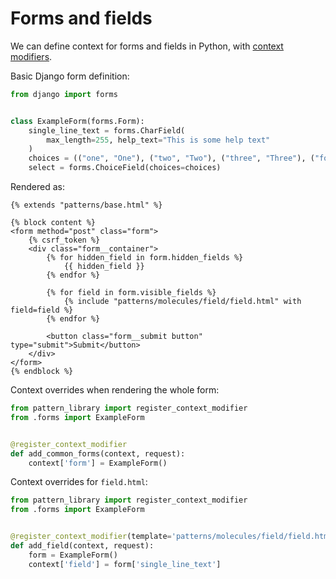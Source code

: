 # Forms and fields

We can define context for forms and fields in Python, with [context modifiers](../guides/defining-template-context.md#modifying-template-contexts-with-python).

Basic Django form definition:

```python
from django import forms


class ExampleForm(forms.Form):
    single_line_text = forms.CharField(
        max_length=255, help_text="This is some help text"
    )
    choices = (("one", "One"), ("two", "Two"), ("three", "Three"), ("four", "Four"))
    select = forms.ChoiceField(choices=choices)
```

Rendered as:

```jinja2
{% extends "patterns/base.html" %}

{% block content %}
<form method="post" class="form">
    {% csrf_token %}
    <div class="form__container">
        {% for hidden_field in form.hidden_fields %}
            {{ hidden_field }}
        {% endfor %}

        {% for field in form.visible_fields %}
            {% include "patterns/molecules/field/field.html" with field=field %}
        {% endfor %}

        <button class="form__submit button" type="submit">Submit</button>
    </div>
</form>
{% endblock %}
```

Context overrides when rendering the whole form:

```python
from pattern_library import register_context_modifier
from .forms import ExampleForm


@register_context_modifier
def add_common_forms(context, request):
    context['form'] = ExampleForm()
```

Context overrides for `field.html`:

```python
from pattern_library import register_context_modifier
from .forms import ExampleForm


@register_context_modifier(template='patterns/molecules/field/field.html')
def add_field(context, request):
    form = ExampleForm()
    context['field'] = form['single_line_text']
```
